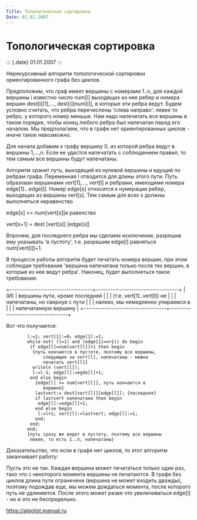 ```yaml
---
Title: Топологическая сортировка
Date: 01.01.2007
---
```



Топологическая сортировка
=========================

::: {.date}
01.01.2007
:::

Нерекурсивный алгоритм топологической сортировки ориентированного графа
без циклов.

Предположим, что граф имеет вершины с номерами 1..n, для каждой вершины
i известно число num\[i\] выходящих из нее ребер и номера вершин
dest\[i\]\[1\],\..., dest\[i\]\[num\[i\]\], в которые эти ребра ведут.
Будем условно считать, что ребра перечислены \'слева направо\': левее то
ребро, у которого номер меньше. Нам надо напечатать все вершины в таком
порядке, чтобы конец любого ребра был напечатан перед его началом. Мы
предполагаем, что в графе нет ориентированных циклов - иначе такое
невозможно.

Для начала добавим к графу вершину 0, из которой ребра ведут в вершины
1,\...,n. Если ее удастся напечатать с соблюдением правил, то тем самым
все вершины будут напечатаны.

Алгоритм хранит путь, выходящий из нулевой вершины и идущий по ребрам
графа. Переменная l отводится для длины этого пути. Путь образован
вершинами vert\[1\],\..., vert\[l\] и ребрами, имеющими номера
edge\[1\]\...edge\[l\]. Номер edge\[s\] относится к нумерации ребер,
выходящих из вершины vert\[s\]. Тем самым для всех s должны выполняться
неравенство

edge\[s\] \<= num\[vert\[s\]\]и равенство

vert\[s+1\] = dest \[vert\[s\]\] \[edge\[s\]\]

Впрочем, для последнего ребра мы сделаем исключение, разрешив ему
указывать \'в пустоту\', т.е. разрешим edge\[l\] равняться
num\[vert\[l\]\]+1.

В процессе работы алгоритм будет печатать номера вершин, при этом
соблюдая требование \'вершина напечатана только после тех вершин, в
которые из нее ведут ребра\'. Наконец, будет выполняться такое
требование:

+-----------------------------------+-----------------------------------+
| (И)                               | вершины пути, кроме последней     |
|                                   | (т.е. vert\[1\]..vert\[l\]) не    |
|                                   | напечатаны, но свернув с пути     |
|                                   | налево, мы немедленно упираемся в |
|                                   | напечатанную вершину              |
+-----------------------------------+-----------------------------------+

Вот что получается:

            l:=1; vert[1]:=0; edge[1]:=1;
            while not( (l=1) and (edge[1]=n+1)) do begin
             if edge[l]=num[vert[l]]+1 then begin
              {путь кончается в пустоте, поэтому все вершины,
                  следующие за vert[l], напечатаны - можно
                  печатать vert[l]}
              writeln (vert[l]);
              l:=l-1; edge[l]:=egde[l]+1;
             end else begin
               {edge[l] <= num[vert[l]], путь кончается в
                  вершине}
               lastvert:= dest[vert[l]][edge[l]]; {последняя}
               if lastvert напечатана then begin
                edge[l]:=edge[l]+1;
               end else begin
                l:=l+1; vert[l]:=lastvert; edge[l]:=1;
               end;
             end;
            end;
            {путь сразу же ведет в пустоту, поэтому все вершины
             левее, то есть 1..n, напечатаны}

Доказательство, что если в графе нет циклов, то этот алгоритм
заканчивает работу:

Пусть это не так. Каждая вершина может печататься только один раз, тако
что с некоторого момента вершины не печатаются. В графе без циклов длина
пути ограничена (вершина не может входить дважды), поэтому подождав еще,
мы можем дождаться момента, после которого путь не удлиняется. После
этого может разве что увеличиваться edge\[l\] - но и это не
беспредельно.

<https://algolist.manual.ru>
